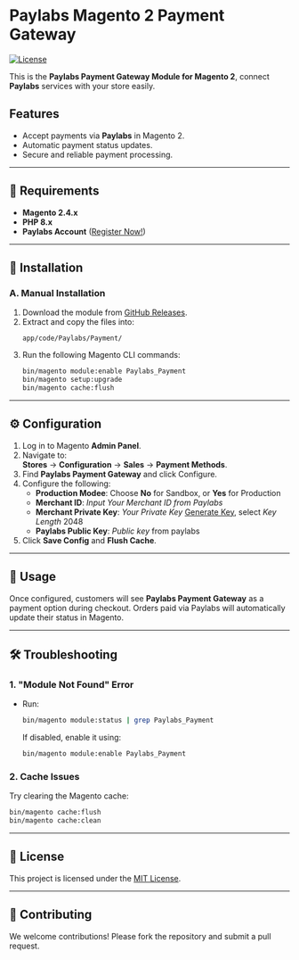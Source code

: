 # Paylabs Magento 2 Payment Gateway

[![License](https://github.com/paylabs/paylabs-magento2/blob/main/LICENSE)](LICENSE)

This is the **Paylabs Payment Gateway Module for Magento 2**, connect **Paylabs** services with your store easily.

## Features
- Accept payments via **Paylabs** in Magento 2.
- Automatic payment status updates.
- Secure and reliable payment processing.

---

## 📌 Requirements
- **Magento 2.4.x**
- **PHP 8.x**
- **Paylabs Account** ([Register Now!](https://merchant.paylabs.co.id/paylabs-register-register.html))

---

## 🔧 Installation

### A. Manual Installation
1. Download the module from [GitHub Releases](https://github.com/paylabs/paylabs-magento2/releases/tag/v1.0).
2. Extract and copy the files into:
   ```
   app/code/Paylabs/Payment/
   ```
3. Run the following Magento CLI commands:
   ```sh
   bin/magento module:enable Paylabs_Payment
   bin/magento setup:upgrade
   bin/magento cache:flush
   ```

---

## ⚙️ Configuration
1. Log in to Magento **Admin Panel**.
2. Navigate to:  
   **Stores** → **Configuration** → **Sales** → **Payment Methods**.
3. Find **Paylabs Payment Gateway** and click Configure.
4. Configure the following:
   - **Production Modee**: Choose **No** for Sandbox, or **Yes** for Production
   - **Merchant ID**: *Input Your Merchant ID from Paylabs*
   - **Merchant Private Key**: *Your Private Key* [Generate Key](https://cryptotools.net/rsagen), select *Key Length* 2048
   - **Paylabs Public Key**: *Public key* from paylabs
5. Click **Save Config** and **Flush Cache**.

---

## 📢 Usage
Once configured, customers will see **Paylabs Payment Gateway** as a payment option during checkout. Orders paid via Paylabs will automatically update their status in Magento.

---

## 🛠 Troubleshooting
### 1. "Module Not Found" Error
- Run:
  ```sh
  bin/magento module:status | grep Paylabs_Payment
  ```
  If disabled, enable it using:
  ```sh
  bin/magento module:enable Paylabs_Payment
  ```

### 2. Cache Issues
Try clearing the Magento cache:
```sh
bin/magento cache:flush
bin/magento cache:clean
```

---

## 📝 License
This project is licensed under the [MIT License](LICENSE).

---

## 🤝 Contributing
We welcome contributions! Please fork the repository and submit a pull request.
